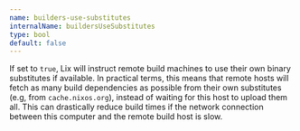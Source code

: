 ```yaml
---
name: builders-use-substitutes
internalName: buildersUseSubstitutes
type: bool
default: false
---
```

If set to `true`, Lix will instruct remote build machines to use
their own binary substitutes if available. In practical terms, this
means that remote hosts will fetch as many build dependencies as
possible from their own substitutes (e.g, from `cache.nixos.org`),
instead of waiting for this host to upload them all. This can
drastically reduce build times if the network connection between
this computer and the remote build host is slow.
